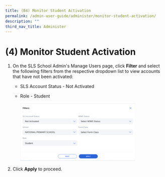 ```yaml
---
title: (B4) Monitor Student Activation
permalink: /admin-user-guide/administer/monitor-student-activation/
description: ""
third_nav_title: Administer
---
```

<h1 id="-4-monitor-student-activation">(4) Monitor Student Activation</h1>
<ol>
<li><p>On the SLS School Admin's Manage Users page, click <strong>Filter</strong> and select the following filters from the respective dropdown list to view accounts that have not been activated:</p>
<ul>
<li>SLS Account Status - Not Activated</li>
<li><p>Role - Student</p>
<p><img style="width: 80%;" src="/images/5Admin/A-ActivateAccount.png"></p>
</li>
</ul>
</li>
<li><p>Click <strong>Apply</strong> to proceed.</p>
</li>
</ol>